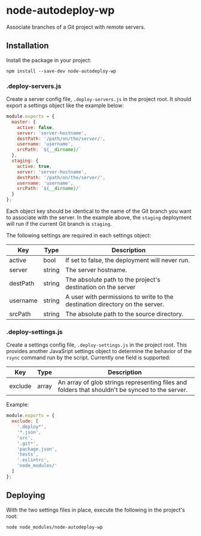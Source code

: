 # node-autodeploy-wp

Associate branches of a Git project with remote servers.

## Installation

Install the package in your project:

```
npm install --save-dev node-autodeploy-wp
```

### .deploy-servers.js

Create a server config file, `.deploy-servers.js` in the project root. It should export a settings object like the example below:

```JavaScript
module.exports = {
  master: {
    active: false,
    server: 'server-hostname',
    destPath: '/path/on/the/server/',
    username: 'username',
    srcPath: `${__dirname}/`
  },
  staging: {
    active: true,
    server: 'server-hostname',
    destPath: '/path/on/the/server/',
    username: 'username',
    srcPath: `${__dirname}/`
  }
};
```

Each object key should be identical to the name of the Git branch you want to associate with the server. In the example above, the `staging` deployment will run if the current Git branch is `staging`.

The following settings are required in each settings object:

| Key | Type | Description |
|---|---|---|
| active | bool | If set to false, the deployment will never run. |
| server | string | The server hostname. |
| destPath | string | The absolute path to the project's destination on the server |
| username | string | A user with permissions to write to the destination directory on the server. |
| srcPath | string | The absolute path to the source directory. |

### .deploy-settings.js

Create a settings config file, `.deploy-settings.js` in the project root. This provides another JavaSript settings object to determine the behavior of the `rsync` command run by the script. Currently one field is supported:

| Key | Type | Description |
|---|---|---|
| exclude | array | An array of glob strings representing files and folders that shouldn't be synced to the server. |

Example:

```JavaScript
module.exports = {
  exclude: [
    '.deploy*',
    '*.json',
    'src',
    '.git*',
    'package.json',
    'tests',
    '.eslintrc',
    'node_modules/'
  ]
};
```

## Deploying

With the two settings files in place, execute the following in the project's root:

`node node_modules/node-autodeploy-wp`
